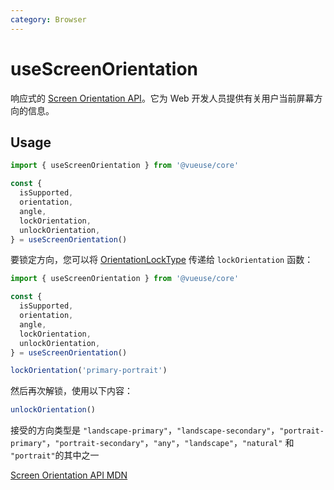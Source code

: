 ```yaml
---
category: Browser
---
```


# useScreenOrientation

响应式的 [Screen Orientation API](https://developer.mozilla.org/en-US/docs/Web/API/Screen_Orientation_API)。它为 Web 开发人员提供有关用户当前屏幕方向的信息。

## Usage

```ts
import { useScreenOrientation } from '@vueuse/core'

const {
  isSupported,
  orientation,
  angle,
  lockOrientation,
  unlockOrientation,
} = useScreenOrientation()
```

要锁定方向，您可以将 [OrientationLockType](https://developer.mozilla.org/en-US/docs/Web/API/ScreenOrientation/type) 传递给 `lockOrientation` 函数：

```ts
import { useScreenOrientation } from '@vueuse/core'

const {
  isSupported,
  orientation,
  angle,
  lockOrientation,
  unlockOrientation,
} = useScreenOrientation()

lockOrientation('primary-portrait')
```

然后再次解锁，使用以下内容：

```ts
unlockOrientation()
```

接受的方向类型是 `"landscape-primary"`，`"landscape-secondary"`，`"portrait-primary"`，`"portrait-secondary"`，`"any"`，`"landscape"`，`"natural"` 和 `"portrait"`的其中之一

[Screen Orientation API MDN](https://developer.mozilla.org/en-US/docs/Web/API/Screen_Orientation_API)
